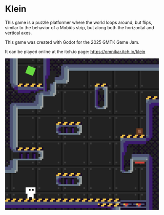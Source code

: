 # Klein
This game is a puzzle platformer where the world loops around, but flips, similar to the behavior of a Mobiüs strip, but along both the horizontal and vertical axes.

This game was created with Godot for the 2025 GMTK Game Jam.

It can be played online at the itch.io page:
https://omnikar.itch.io/klein

![](screenshot.png)
